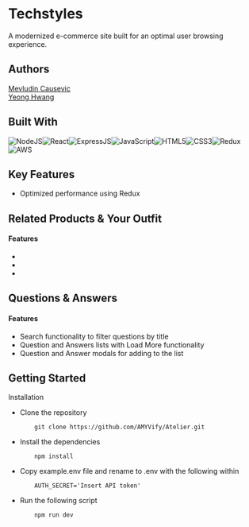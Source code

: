 # Techstyles

A modernized e-commerce site built for an optimal user browsing experience.

## Authors

[Mevludin Causevic](https://www.github.com/mevcaus)\
[Yeong Hwang](https://www.github.com/SimonBdeL)

## Built With
![NodeJS](https://img.shields.io/badge/Node.js-43853D?style=for-the-badge&logo=node.js&logoColor=white)![React](https://img.shields.io/badge/React-20232A?style=for-the-badge&logo=react&logoColor=61DAFB)![ExpressJS](https://img.shields.io/badge/Express.js-404D59?style=for-the-badge)![JavaScript](https://img.shields.io/badge/JavaScript-323330?style=for-the-badge&logo=javascript&logoColor=F7DF1E)![HTML5](https://img.shields.io/badge/HTML5-E34F26?style=for-the-badge&logo=html5&logoColor=white)![CSS3](https://img.shields.io/badge/CSS3-1572B6?style=for-the-badge&logo=css3&logoColor=white)![Redux](https://img.shields.io/badge/Redux-593D88?style=for-the-badge&logo=redux&logoColor=white)![AWS](https://img.shields.io/badge/Amazon_AWS-232F3E?style=for-the-badge&logo=amazon-aws&logoColor=white)

## Key Features
- Optimized performance using Redux


## Related Products & Your Outfit
#### Features
- 
- 
- 

## Questions & Answers
#### Features
- Search functionality to filter questions by title
- Question and Answers lists with Load More functionality
- Question and Answer modals for adding to the list


## Getting Started

Installation
- Clone the repository
    ```
        git clone https://github.com/AMYVify/Atelier.git
    ```
- Install the dependencies
    ```
        npm install
    ```
- Copy example.env file and rename to .env with the following within
    ```
        AUTH_SECRET='Insert API token'
    ```
- Run the following script
    ```
        npm run dev
    ```
